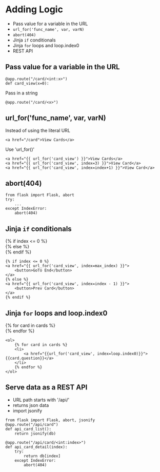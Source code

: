 # Adding Logic

- Pass value for a variable in the URL
- `url_for('func_name', var, varN)`
- `abort(404)`
- Jinja `if` conditionals
- Jinja `for` loops and loop.index0
- REST API

## Pass value for a variable in the URL
```
@app.route("/card/<int:x>")
def card_view(x=0):
```
Pass in a string
```
@app.route("/card/<x>")
```

## url_for('func_name', var, varN)
Instead of using the literal URL
```
<a href="/card">View Cards</a>
```
Use 'url_for()'
```
<a href="{{ url_for('card_view') }}">View Cards</a>
<a href="{{ url_for('card_view', index=3) }}">View Card</a>
<a href="{{ url_for('card_view', index=index+1) }}">View Card</a>
```

## abort(404)
```
from flask import Flask, abort
try:
    ...
except IndexError:
    abort(404)
```

## Jinja `if` conditionals
{% if index <= 0 %}  
{% else %}  
{% endif %}  

```
{% if index <= 0 %}
<a href="{{ url_for('card_view', index=max_index) }}">
    <button>GoTo End</button>
</a>
{% else %}
<a href="{{ url_for('card_view', index=index - 1) }}">
    <button>Prev Card</button>
</a>
{% endif %}
```

## Jinja `for` loops and loop.index0
{% for card in cards %}  
{% endfor %}

```
<ol>
    {% for card in cards %}
    <li>
        <a href="{{url_for('card_view', index=loop.index0)}}">{{card.question}}</a>
    </li>
    {% endfor %}
</ol>
```


## Serve data as a REST API
- URL path starts with '/api/'  
- returns json data  
- import jsonify

```
from flask import Flask, abort, jsonify
@app.route("/api/card")
def api_card_list():
    return jsonify(db)

@app.route("/api/card/<int:index>")
def api_card_detail(index):
    try:
        return db[index]
    except IndexError:
        abort(404)
```

